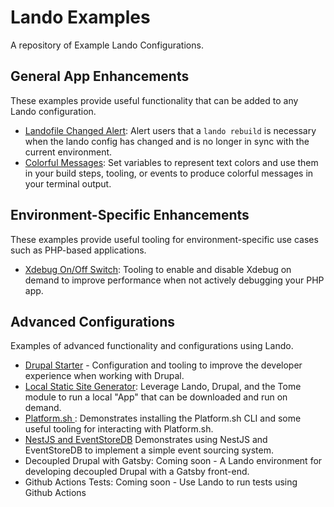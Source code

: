 # Lando Examples

A repository of Example Lando Configurations.

## General App Enhancements
These examples provide useful functionality that can be added to any Lando configuration.

- [Landofile Changed Alert](landofile-changed-alert): 
  Alert users that a `lando rebuild` is necessary when the lando config has changed and is no longer in sync with the
  current environment.
- [Colorful Messages](colorful-messages): 
  Set variables to represent text colors and use them in your build steps, tooling, or events to produce colorful 
  messages in your terminal output.

## Environment-Specific Enhancements
These examples provide useful tooling for environment-specific use cases such as PHP-based applications.

- [Xdebug On/Off Switch](xdebug):
  Tooling to enable and disable Xdebug on demand to improve performance when not actively debugging your PHP app.

## Advanced Configurations
Examples of advanced functionality and configurations using Lando.
- [Drupal Starter](drupal) - Configuration and tooling to improve the developer experience when working with Drupal.
- [Local Static Site Generator](tome): 
  Leverage Lando, Drupal, and the Tome module to run a local "App" that can be downloaded and run on demand.
- [Platform.sh ](platformsh):
  Demonstrates installing the Platform.sh CLI and some useful tooling for interacting with Platform.sh.
- [NestJS and EventStoreDB](nestjs-eventstoredb)
  Demonstrates using NestJS and EventStoreDB to implement a simple event sourcing system.
- Decoupled Drupal with Gatsby:
  Coming soon - A Lando environment for developing decoupled Drupal with a Gatsby front-end.
- Github Actions Tests:
  Coming soon - Use Lando to run tests using Github Actions
